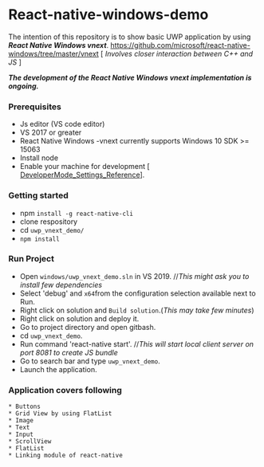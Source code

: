 # React-native-windows-demo
The intention of this repository is to show basic UWP application by using ***React Native Windows vnext***.
https://github.com/microsoft/react-native-windows/tree/master/vnext [ _Involves closer interaction between C++ and JS_ ]

***The development of the React Native Windows vnext implementation is ongoing.***

### Prerequisites
* Js editor (VS code editor)<br>
* VS 2017 or greater
* React Native Windows -vnext currently supports Windows 10 SDK >= 15063
* Install node
* Enable your machine for development [ [DeveloperMode_Settings_Reference](https://docs.microsoft.com/en-us/windows/uwp/get-started/enable-your-device-for-development)].


### Getting started
* npm `install -g react-native-cli`
* clone respository
* cd `uwp_vnext_demo/`
* `npm install`

### Run Project
*  Open `windows/uwp_vnext_demo.sln` in VS 2019. //_This might ask you to install few dependencies_
*  Select 'debug'  and `x64`from the configuration selection available next to Run.
*  Right click on solution and `Build solution`.(_This may take few minutes_)
*  Right click on solution and deploy it.
*  Go to project directory and open gitbash.
*  cd `uwp_vnext_demo`.
*  Run command 'react-native start'. //_This will start local client server on port 8081 to create JS bundle_
*  Go to search bar and type `uwp_vnext_demo`.
*  Launch the application.

### Application covers following 
    * Buttons
    * Grid View by using FlatList
    * Image 
    * Text
    * Input
    * ScrollView
    * FlatList
    * Linking module of react-native
